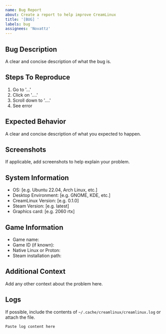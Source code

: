 ```yaml
---
name: Bug Report
about: Create a report to help improve CreamLinux
title: '[BUG] '
labels: bug
assignees: 'Novattz'
---
```


## Bug Description

A clear and concise description of what the bug is.

## Steps To Reproduce

1. Go to '...'
2. Click on '....'
3. Scroll down to '....'
4. See error

## Expected Behavior

A clear and concise description of what you expected to happen.

## Screenshots

If applicable, add screenshots to help explain your problem.

## System Information

- OS: [e.g. Ubuntu 22.04, Arch Linux, etc.]
- Desktop Environment: [e.g. GNOME, KDE, etc.]
- CreamLinux Version: [e.g. 0.1.0]
- Steam Version: [e.g. latest]
- Graphics card: [e.g. 2060 rtx]

## Game Information

- Game name:
- Game ID (if known):
- Native Linux or Proton:
- Steam installation path:

## Additional Context

Add any other context about the problem here.

## Logs

If possible, include the contents of `~/.cache/creamlinux/creamlinux.log` or attach the file.

```
Paste log content here
```
